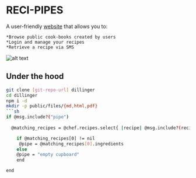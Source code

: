 RECI-PIPES
=========

A user-friendly [website] that allows you to:
  
    *Browse public cook-books created by users
    *Login and manage your recipes
    *Retrieve a recipe via SMS
 
![alt text](http://i.imgur.com/bCwXZ8e.jpg "Logo Title Text 1")


Under the hood
--------------  
  ```sh
git clone [git-repo-url] dillinger
cd dillinger
npm i -d
mkdir -p public/files/{md,html,pdf}
```sh
if @msg.include?("pipe")
    
    @matching_recipes = @chef.recipes.select{ |recipe| @msg.include?(recipe.name)}

      if @matching_recipes[0] != nil 
       @pipe = @matching_recipes[0].ingredients
      else
      @pipe = "empty cupboard"
      end

  end
```






[website]:#
